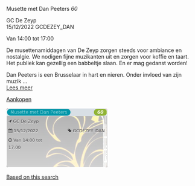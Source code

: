 Musette met Dan Peeters *60*

GC De Zeyp  
15/12/2022 GCDEZEY\_DAN  

Van 14:00 tot 17:00

  

  

De musettenamiddagen van De Zeyp zorgen steeds voor ambiance en nostalgie. We nodigen fijne muzikanten uit en zorgen voor koffie en taart. Het publiek kan gezellig een babbeltje slaan. En er mag gedanst worden!  
  
Dan Peeters is een Brusselaar in hart en nieren. Onder invloed van zijn muzik ...  
[Lees meer](https://tickets.vgc.be/activity/subscribe/GCDEZEY_DAN)

[Aankopen](https://tickets.vgc.be/ticketingActivity/subscribe/GCDEZEY_DAN)

![](80219.png)

[Based on this search](https://tickets.vgc.be/activity/index?&vrijeplaatsen=1&Age%5B%5D=4%2C6&entity=276)